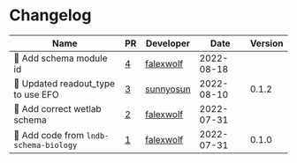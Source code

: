 # Changelog

<!-- prettier-ignore -->
Name | PR | Developer | Date | Version
--- | --- | --- | --- | ---
🔧 Add schema module id | [4](https://github.com/laminlabs/lndb-schema-wetlab/pull/4) | [falexwolf](https://github.com/falexwolf) | 2022-08-18 |
🎨 Updated readout_type to use EFO | [3](https://github.com/laminlabs/lndb-schema-wetlab/pull/3) | [sunnyosun](https://github.com/sunnyosun) | 2022-08-10 | 0.1.2
🐛 Add correct wetlab schema | [2](https://github.com/laminlabs/lndb-schema-wetlab/pull/2) | [falexwolf](https://github.com/falexwolf) | 2022-07-31 |
🚚 Add code from `lndb-schema-biology` | [1](https://github.com/laminlabs/lndb-schema-wetlab/pull/1) | [falexwolf](https://github.com/falexwolf) | 2022-07-31 | 0.1.0
